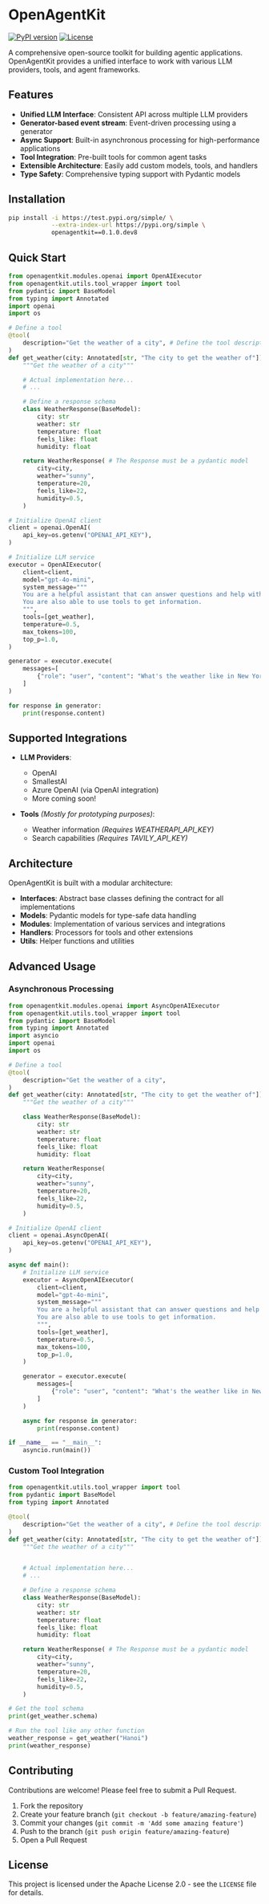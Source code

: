 # OpenAgentKit

[![PyPI version](https://badge.fury.io/py/openagentkit.svg)](https://test.pypi.org/project/openagentkit/)
[![License](https://img.shields.io/badge/License-Apache%202.0-blue.svg)](https://opensource.org/licenses/Apache-2.0)

A comprehensive open-source toolkit for building agentic applications. OpenAgentKit provides a unified interface to work with various LLM providers, tools, and agent frameworks.

## Features

- **Unified LLM Interface**: Consistent API across multiple LLM providers
- **Generator-based event stream**: Event-driven processing using a generator
- **Async Support**: Built-in asynchronous processing for high-performance applications
- **Tool Integration**: Pre-built tools for common agent tasks
- **Extensible Architecture**: Easily add custom models, tools, and handlers
- **Type Safety**: Comprehensive typing support with Pydantic models

## Installation

```bash
pip install -i https://test.pypi.org/simple/ \
            --extra-index-url https://pypi.org/simple \
            openagentkit==0.1.0.dev8
```

## Quick Start

```python
from openagentkit.modules.openai import OpenAIExecutor
from openagentkit.utils.tool_wrapper import tool
from pydantic import BaseModel
from typing import Annotated
import openai
import os

# Define a tool
@tool(
    description="Get the weather of a city", # Define the tool description
)
def get_weather(city: Annotated[str, "The city to get the weather of"]): # Each argument must be of type Annotated
    """Get the weather of a city"""

    # Actual implementation here...
    # ...

    # Define a response schema
    class WeatherResponse(BaseModel):
        city: str
        weather: str
        temperature: float
        feels_like: float
        humidity: float

    return WeatherResponse( # The Response must be a pydantic model
        city=city,
        weather="sunny",
        temperature=20,
        feels_like=22,
        humidity=0.5,
    )

# Initialize OpenAI client
client = openai.OpenAI(
    api_key=os.getenv("OPENAI_API_KEY"),
)

# Initialize LLM service
executor = OpenAIExecutor(
    client=client,
    model="gpt-4o-mini",
    system_message="""
    You are a helpful assistant that can answer questions and help with tasks.
    You are also able to use tools to get information.
    """,
    tools=[get_weather],
    temperature=0.5,
    max_tokens=100,
    top_p=1.0,
)

generator = executor.execute(
    messages=[
        {"role": "user", "content": "What's the weather like in New York?"}
    ]
)

for response in generator:
    print(response.content)
```

## Supported Integrations

- **LLM Providers**:
  - OpenAI
  - SmallestAI
  - Azure OpenAI (via OpenAI integration)
  - More coming soon!
  
- **Tools** *(Mostly for prototyping purposes)*:
  - Weather information *(Requires WEATHERAPI_API_KEY)*
  - Search capabilities *(Requires TAVILY_API_KEY)*


## Architecture

OpenAgentKit is built with a modular architecture:

- **Interfaces**: Abstract base classes defining the contract for all implementations
- **Models**: Pydantic models for type-safe data handling
- **Modules**: Implementation of various services and integrations
- **Handlers**: Processors for tools and other extensions
- **Utils**: Helper functions and utilities

## Advanced Usage

### Asynchronous Processing

```python
from openagentkit.modules.openai import AsyncOpenAIExecutor
from openagentkit.utils.tool_wrapper import tool
from pydantic import BaseModel
from typing import Annotated
import asyncio
import openai
import os

# Define a tool
@tool(
    description="Get the weather of a city",
)
def get_weather(city: Annotated[str, "The city to get the weather of"]):
    """Get the weather of a city"""

    class WeatherResponse(BaseModel):
        city: str
        weather: str
        temperature: float
        feels_like: float
        humidity: float

    return WeatherResponse(
        city=city,
        weather="sunny",
        temperature=20,
        feels_like=22,
        humidity=0.5,
    )

# Initialize OpenAI client
client = openai.AsyncOpenAI(
    api_key=os.getenv("OPENAI_API_KEY"),
)

async def main():
    # Initialize LLM service
    executor = AsyncOpenAIExecutor(
        client=client,
        model="gpt-4o-mini",
        system_message="""
        You are a helpful assistant that can answer questions and help with tasks.
        You are also able to use tools to get information.
        """,
        tools=[get_weather],
        temperature=0.5,
        max_tokens=100,
        top_p=1.0,
    )

    generator = executor.execute(
        messages=[
            {"role": "user", "content": "What's the weather like in New York?"}
        ]
    )

    async for response in generator:
        print(response.content)

if __name__ == "__main__":
    asyncio.run(main())
```

### Custom Tool Integration

```python
from openagentkit.utils.tool_wrapper import tool
from pydantic import BaseModel
from typing import Annotated

@tool(
    description="Get the weather of a city", # Define the tool description
)
def get_weather(city: Annotated[str, "The city to get the weather of"]) -> str: # Each argument must be of type Annotated
    """Get the weather of a city"""


    # Actual implementation here...
    # ...

    # Define a response schema
    class WeatherResponse(BaseModel):
        city: str
        weather: str
        temperature: float
        feels_like: float
        humidity: float

    return WeatherResponse( # The Response must be a pydantic model
        city=city,
        weather="sunny",
        temperature=20,
        feels_like=22,
        humidity=0.5,
    )

# Get the tool schema
print(get_weather.schema)

# Run the tool like any other function
weather_response = get_weather("Hanoi")
print(weather_response) 
```

## Contributing

Contributions are welcome! Please feel free to submit a Pull Request.

1. Fork the repository
2. Create your feature branch (`git checkout -b feature/amazing-feature`)
3. Commit your changes (`git commit -m 'Add some amazing feature'`)
4. Push to the branch (`git push origin feature/amazing-feature`)
5. Open a Pull Request

## License

This project is licensed under the Apache License 2.0 - see the `LICENSE` file for details.